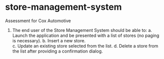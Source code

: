 # store-management-system
Assessment for Cox Automotive

1)	The end user of the Store Management System should be able to: 
a.	Launch the application and be presented with a list of stores (no paging is necessary).
b.	Insert a new store.  
c.	Update an existing store selected from the list. 
d.	Delete a store from the list after providing a confirmation dialog. 

